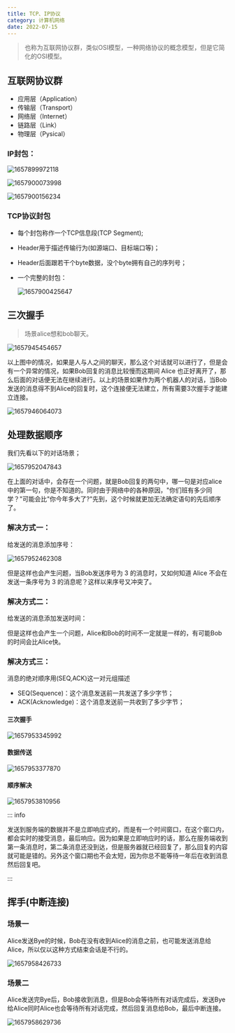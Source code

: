 ```yaml
---
title: TCP、IP协议
category: 计算机网络
date: 2022-07-15
---
```


>也称为互联网协议群，类似OSI模型，一种网络协议的概念模型，但是它简化的OSI模型。

## 互联网协议群

- 应用层（Application）
- 传输层（Transport）
- 网络层（Internet）
- 链路层（Link）
- 物理层（Pysical）

### IP封包：

![1657899972118](assets/1657899972118.png)

![1657900073998](assets/1657900073998.png)

![1657900156234](assets/1657900156234.png)

### TCP协议封包

- 每个封包称作一个TCP信息段(TCP Segment);

- Header用于描述传输行为(如源端口、目标端口等)；

- Header后面跟若干个byte数据，没个byte拥有自己的序列号；

- 一个完整的封包：

  ![1657900425647](assets/1657900425647.png)

## 三次握手

> 场景alice想和bob聊天。

![1657945454657](assets/1657945454657.png)

以上图中的情况，如果是人与人之间的聊天，那么这个对话就可以进行了，但是会有一个异常的情况，如果Bob回复的消息比较慢而这期间 Alice 也正好离开了，那么后面的对话便无法在继续进行。以上的场景如果作为两个机器人的对话，当Bob发送的消息得不到Alice的回复时，这个连接便无法建立，所有需要3次握手才能建立连接。

![1657946064073](assets/1657946064073.png)

## 处理数据顺序

我们先看以下的对话场景；

![1657952047843](assets/1657952047843.png)

在上面的对话中，会存在一个问题，就是Bob回复的两句中，哪一句是对应alice中的第一句，你是不知道的。同时由于网络中的各种原因，"你们班有多少同学？"可能会比"你今年多大了?"先到，这个时候就更加无法确定语句的先后顺序了。

### 解决方式一：

给发送的消息添加序号：

![1657952462308](assets/1657952462308.png)

但是这样也会产生问题，当Bob发送序号为 3 的消息时，又如何知道 Alice 不会在发送一条序号为 3 的消息呢？这样以来序号又冲突了。

### 解决方式二：

给发送的消息添加发送时间：

但是这样也会产生一个问题，Alice和Bob的时间不一定就是一样的，有可能Bob的时间会比Alice快。

### 解决方式三：

消息的绝对顺序用(SEQ,ACK)这一对元组描述

- SEQ(Sequence)：这个消息发送前一共发送了多少字节；
- ACK(Acknowledge)：这个消息发送前一共收到了多少字节；

#### 三次握手

![1657953345992](assets/1657953345992.png)

#### 数据传送

![1657953377870](assets/1657953377870.png)

#### 顺序解决

![1657953810956](assets/1657953810956.png)

::: info

发送到服务端的数据并不是立即响应式的，而是有一个时间窗口，在这个窗口内，都会实时的接受消息，最后响应。因为如果是立即响应时的话，那么在服务端收到第一条消息时，第二条消息还没到达，但是服务器就已经回复了，那么回复的内容就可能是错的。另外这个窗口期也不会太短，因为你总不能等待一年后在收到消息然后回复吧。

:::

## 挥手(中断连接)

### 场景一

Alice发送Bye的时候，Bob在没有收到Alice的消息之前，也可能发送消息给Alice，所以仅以这种方式结束会话是不行的。

![1657958426733](assets/1657958426733.png)

### 场景二

Alice发送完Bye后，Bob接收到消息，但是Bob会等待所有对话完成后，发送Bye给Alice同时Alice也会等待所有对话完成，然后回复消息给Bob，最后中断连接。

![1657958629736](assets/1657958629736.png)